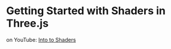 # Getting Started with Shaders in Three.js

on YouTube: [Into to Shaders](https://youtu.be/gweQSqT66d4) 




